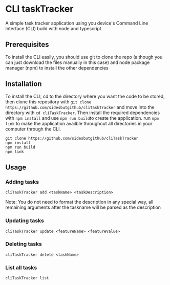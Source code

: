 # CLI taskTracker

A simple task tracker application using you device's Command Line Interface (CLI) build with node and typescript

## Prerequisites
To install the CLI easily, you should use git to clone the repo (although you can just download the files manually in this case) and node package manager (npm) to install the other dependencies

## Installation
To install the CLI, cd to the directory where you want the code to be stored, then clone this repository with `git clone https://github.com/sidesbutgithub/cliTaskTracker` and move into the directory with `cd cliTaskTracker`. Then install the required dependencies with `npm install` and use `npm run build`to create the application. run `npm link` to make the application availble throughout all directories in your computer through the CLI.

```
git clone https://github.com/sidesbutgithub/cliTaskTracker
npm install
npm run build
npm link
```

## Usage

### Adding tasks
```
cliTaskTracker add <taskName> <taskDescription>
```
Note: You do not need to format the description in any special way, all remaining arguments after the taskname will be parsed as the description

### Updating tasks
```
cliTaskTracker update <featureName> <featureValue>
```

### Deleting tasks
```
cliTaskTracker delete <taskName>
```

### List all tasks
```
cliTaskTracker list
```
